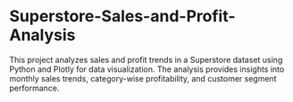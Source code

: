 # Superstore-Sales-and-Profit-Analysis
This project analyzes sales and profit trends in a Superstore dataset using Python and Plotly for data visualization. The analysis provides insights into monthly sales trends, category-wise profitability, and customer segment performance.
